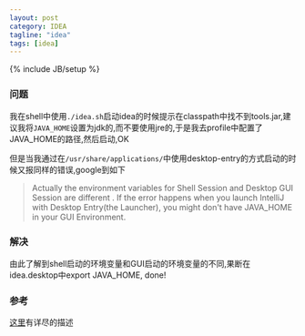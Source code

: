 ```yaml
---
layout: post
category: IDEA 
tagline: "idea"
tags: [idea]
---
```

{% include JB/setup %}
### 问题
我在shell中使用`./idea.sh`启动idea的时候提示在classpath中找不到tools.jar,建议我将`JAVA_HOME`设置为jdk的,而不要使用jre的,于是我去profile中配置了JAVA_HOME的路径,然后启动,OK  

但是当我通过在`/usr/share/applications/`中使用desktop-entry的方式启动的时候又报同样的错误,google到如下

> Actually the environment variables for Shell Session and Desktop GUI Session are different . If the error happens when you launch IntelliJ with Desktop Entry(the Launcher), you might don't have JAVA_HOME in your GUI Environment.

### 解决
由此了解到shell启动的环境变量和GUI启动的环境变量的不同,果断在idea.desktop中export JAVA_HOME, done!

### 参考
[这里](http://askubuntu.com/questions/275965/how-to-list-all-variables-names-and-their-current-values/356973#356973)有详尽的描述

